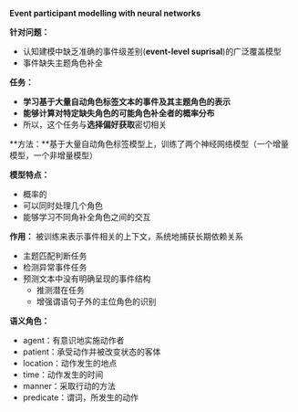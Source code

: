 **Event participant modelling with neural networks**



**针对问题：**

+ 认知建模中缺乏准确的事件级差别(**event-level suprisal**)的广泛覆盖模型
+ 事件缺失主题角色补全

**任务：**

+ **学习基于大量自动角色标签文本的事件及其主题角色的表示**
+ **能够计算对特定缺失角色的可能角色补全者的概率分布**
+ 所以，这个任务与**选择偏好获取**密切相关

**方法：**基于大量自动角色标签模型上，训练了两个神经网络模型（一个增量模型，一个非增量模型）

**模型特点：**

+ 概率的
+ 可以同时处理几个角色
+ 能够学习不同角补全角色之间的交互

**作用：** 被训练来表示事件相关的上下文，系统地捕获长期依赖关系

+ 主题匹配判断任务
+ 检测异常事件任务
+ 预测文本中没有明确呈现的事件结构
  + 推测潜在任务
  + 增强谓语句子外的主位角色的识别



**语义角色：**

+ agent：有意识地实施动作者
+ patient：承受动作并被改变状态的客体
+ location：动作发生的地点
+ time：动作发生的时间
+ manner：采取行动的方法
+ predicate：谓词，所发生的动作





